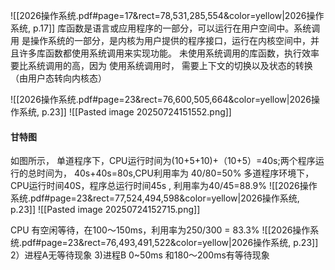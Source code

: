 ![[2026操作系统.pdf#page=17&rect=78,531,285,554&color=yellow|2026操作系统, p.17]]
库函数是语言或应用程序的一部分，可以运行在用户空间中。系统调用 是操作系统的一部分，是内核为用户提供的程序接口，运行在内核空间中，并且许多库函数都使用系统调用来实现功能。
未使用系统调用的库函数，执行效率要比系统调用的高，因为 使用系统调用时， 需要上下文的切换以及状态的转换（由用户态转向内核态）

![[2026操作系统.pdf#page=23&rect=76,600,505,664&color=yellow|2026操作系统, p.23]]
![[Pasted image 20250724151552.png]]

#### 甘特图
如图所示， 单道程序下，CPU运行时间为(10+5+10)+（10+5）=40s;两个程序运行的总时间为， 40s+40s=80s,CPU利用率为
40/80=50%
多道程序环境下， 
CPU运行时间40S，程序总运行时间45s , 利用率为40/45=88.9%
![[2026操作系统.pdf#page=23&rect=77,524,494,598&color=yellow|2026操作系统, p.23]]
![[Pasted image 20250724152715.png]]

CPU 有空闲等待，在100～150ms，利用率为250/300 = 83.3%
![[2026操作系统.pdf#page=23&rect=76,493,491,522&color=yellow|2026操作系统, p.23]]
2）进程A无等待现象
3)进程B 0~50ms 和180～200ms有等待现象





